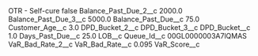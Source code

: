 <?xml version="1.0" encoding="UTF-8"?>
<CustomMetadata xmlns="http://soap.sforce.com/2006/04/metadata" xmlns:xsi="http://www.w3.org/2001/XMLSchema-instance" xmlns:xsd="http://www.w3.org/2001/XMLSchema">
    <label>OTR - Self-cure</label>
    <protected>false</protected>
    <values>
        <field>Balance_Past_Due_2__c</field>
        <value xsi:type="xsd:double">2000.0</value>
    </values>
    <values>
        <field>Balance_Past_Due_3__c</field>
        <value xsi:type="xsd:double">5000.0</value>
    </values>
    <values>
        <field>Balance_Past_Due__c</field>
        <value xsi:type="xsd:double">75.0</value>
    </values>
    <values>
        <field>Customer_Age__c</field>
        <value xsi:type="xsd:double">3.0</value>
    </values>
    <values>
        <field>DPD_Bucket_2__c</field>
        <value xsi:nil="true"/>
    </values>
    <values>
        <field>DPD_Bucket_3__c</field>
        <value xsi:nil="true"/>
    </values>
    <values>
        <field>DPD_Bucket__c</field>
        <value xsi:type="xsd:double">1.0</value>
    </values>
    <values>
        <field>Days_Past_Due__c</field>
        <value xsi:type="xsd:double">25.0</value>
    </values>
    <values>
        <field>LOB__c</field>
        <value xsi:nil="true"/>
    </values>
    <values>
        <field>Queue_Id__c</field>
        <value xsi:type="xsd:string">00GL0000003A7lQMAS</value>
    </values>
    <values>
        <field>VaR_Bad_Rate_2__c</field>
        <value xsi:nil="true"/>
    </values>
    <values>
        <field>VaR_Bad_Rate__c</field>
        <value xsi:type="xsd:double">0.095</value>
    </values>
    <values>
        <field>VaR_Score__c</field>
        <value xsi:nil="true"/>
    </values>
</CustomMetadata>
